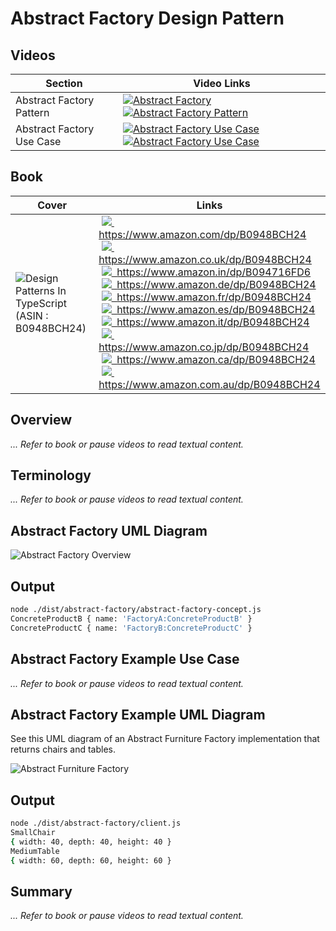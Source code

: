 # Abstract Factory Design Pattern

## Videos

| Section                   | Video Links                                                                                                                                                                                                                          |
| ------------------------- | ------------------------------------------------------------------------------------------------------------------------------------------------------------------------------------------------------------------------------------ |
| Abstract Factory Pattern  | <a class="udemyVideoLink" href="https://www.udemy.com/course/design-patterns-typescript/learn/lecture/26664356/?referralCode=6384C079FB0A503DB9D9" target="_blank" title="Abstract Factory"><img src="../img/udemy_btn_sm.gif" alt="Abstract Factory"/></a>&nbsp;<a id="ytVideoLink" href="https://www.youtube.com/watch?v=fKDZ5QeFVEE&list=PLKWUX7aMnlELvv8bXquIgxXYyHH5SFlaP" target="_blank" title="Abstract Factory Pattern"><img src="../img/yt_btn_sm.gif" alt="Abstract Factory Pattern"/></a>   |
| Abstract Factory Use Case | <a class="udemyVideoLink" href="https://www.udemy.com/course/design-patterns-typescript/learn/lecture/26664364/?referralCode=6384C079FB0A503DB9D9" target="_blank" title="Abstract Factory Use Case"><img src="../img/udemy_btn_sm.gif" alt="Abstract Factory Use Case"/></a>&nbsp;<a id="ytVideoLink" href="https://www.youtube.com/watch?v=KzDVODMnsh0&list=PLKWUX7aMnlELvv8bXquIgxXYyHH5SFlaP" target="_blank" title="Abstract Factory Use Case"><img src="../img/yt_btn_sm.gif" alt="Abstract Factory Use Case"/></a> |

## Book 

Cover | Links
-|-
![Design Patterns In TypeScript (ASIN : B0948BCH24)](../img/dp_typescript_125.jpg) | &nbsp;<a href="https://www.amazon.com/dp/B0948BCH24"><img src="../img/flag_us.gif">&nbsp; https://www.amazon.com/dp/B0948BCH24</a><br/>&nbsp;<a href="https://www.amazon.co.uk/dp/B0948BCH24"><img src="../img/flag_uk.gif">&nbsp; https://www.amazon.co.uk/dp/B0948BCH24</a><br/>&nbsp;<a href="https://www.amazon.in/dp/B094716FD6"><img src="../img/flag_in.gif">&nbsp; https://www.amazon.in/dp/B094716FD6</a><br/>&nbsp;<a href="https://www.amazon.de/dp/B0948BCH24"><img src="../img/flag_de.gif">&nbsp; https://www.amazon.de/dp/B0948BCH24</a><br/>&nbsp;<a href="https://www.amazon.fr/dp/B0948BCH24"><img src="../img/flag_fr.gif">&nbsp; https://www.amazon.fr/dp/B0948BCH24</a><br/>&nbsp;<a href="https://www.amazon.es/dp/B0948BCH24"><img src="../img/flag_es.gif">&nbsp; https://www.amazon.es/dp/B0948BCH24</a><br/>&nbsp;<a href="https://www.amazon.it/dp/B0948BCH24"><img src="../img/flag_it.gif">&nbsp; https://www.amazon.it/dp/B0948BCH24</a><br/>&nbsp;<a href="https://www.amazon.co.jp/dp/B0948BCH24"><img src="../img/flag_jp.gif">&nbsp; https://www.amazon.co.jp/dp/B0948BCH24</a><br/>&nbsp;<a href="https://www.amazon.ca/dp/B0948BCH24"><img src="../img/flag_ca.gif">&nbsp; https://www.amazon.ca/dp/B0948BCH24</a><br/>&nbsp;<a href="https://www.amazon.com.au/dp/B0948BCH24"><img src="../img/flag_au.gif">&nbsp; https://www.amazon.com.au/dp/B0948BCH24</a>

## Overview

_... Refer to book or pause videos to read textual content._

## Terminology

_... Refer to book or pause videos to read textual content._

## Abstract Factory UML Diagram

![Abstract Factory Overview](../img/abstract_factory_concept.svg)

## Output

```bash
node ./dist/abstract-factory/abstract-factory-concept.js
ConcreteProductB { name: 'FactoryA:ConcreteProductB' }
ConcreteProductC { name: 'FactoryB:ConcreteProductC' }
```

## Abstract Factory Example Use Case

_... Refer to book or pause videos to read textual content._

## Abstract Factory Example UML Diagram

See this UML diagram of an Abstract Furniture Factory implementation that returns chairs
and tables.

![Abstract Furniture Factory](../img/abstract_furniture_factory.svg)

## Output

```bash
node ./dist/abstract-factory/client.js
SmallChair
{ width: 40, depth: 40, height: 40 }
MediumTable
{ width: 60, depth: 60, height: 60 }
```

<!-- ## New Coding Concepts

### Arrays

Arrays

Error Handling -->

## Summary

_... Refer to book or pause videos to read textual content._
